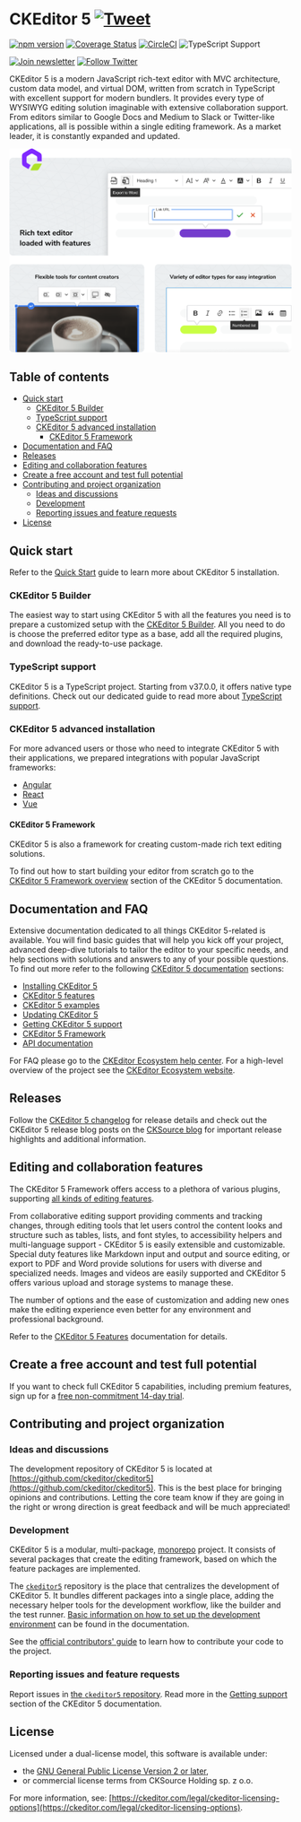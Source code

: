 CKEditor&nbsp;5 [![Tweet](https://img.shields.io/twitter/url/http/shields.io.svg?style=social)](https://twitter.com/intent/tweet?text=Check%20out%20CKEditor%205%20on%20GitHub&url=https%3A%2F%2Fgithub.com%2Fckeditor%2Fckeditor5)<!-- omit in toc -->
===================================

[![npm version](https://badge.fury.io/js/ckeditor5.svg)](https://www.npmjs.com/package/ckeditor5)
[![Coverage Status](https://coveralls.io/repos/github/ckeditor/ckeditor5/badge.svg?branch=master)](https://coveralls.io/github/ckeditor/ckeditor5?branch=master)
[![CircleCI](https://circleci.com/gh/ckeditor/ckeditor5.svg?style=shield)](https://app.circleci.com/pipelines/github/ckeditor/ckeditor5?branch=master)
![TypeScript Support](https://badgen.net/badge/Built%20With/TypeScript/blue)

[![Join newsletter](https://img.shields.io/badge/join-newsletter-00cc99.svg)](http://eepurl.com/c3zRPr)
[![Follow Twitter](https://img.shields.io/badge/follow-twitter-00cc99.svg)](https://twitter.com/ckeditor)

CKEditor&nbsp;5 is a modern JavaScript rich-text editor with MVC architecture, custom data model, and virtual DOM, written from scratch in TypeScript with excellent support for modern bundlers. It provides every type of WYSIWYG editing solution imaginable with extensive collaboration support. From editors similar to Google Docs and Medium to Slack or Twitter-like applications, all is possible within a single editing framework. As a market leader, it is constantly expanded and updated.

![A composition of screenshots presenting various features of CKEditor&nbsp;5 rich text editor](https://raw.githubusercontent.com/ckeditor/ckeditor5/master/docs/assets/img/CKEditor-5.png)

## Table of contents<!-- omit in toc -->

- [Quick start](#quick-start)
	- [CKEditor 5 Builder](#ckeditor-5-builder)
	- [TypeScript support](#typescript-support)
	- [CKEditor 5 advanced installation](#ckeditor-5-advanced-installation)
		- [CKEditor 5 Framework](#ckeditor-5-framework)
- [Documentation and FAQ](#documentation-and-faq)
- [Releases](#releases)
- [Editing and collaboration features](#editing-and-collaboration-features)
- [Create a free account and test full potential](#create-a-free-account-and-test-full-potential)
- [Contributing and project organization](#contributing-and-project-organization)
	- [Ideas and discussions](#ideas-and-discussions)
	- [Development](#development)
	- [Reporting issues and feature requests](#reporting-issues-and-feature-requests)
- [License](#license)

## Quick start

Refer to the [Quick Start](https://ckeditor.com/docs/ckeditor5/latest/getting-started/installation/quick-start.html) guide to learn more about CKEditor&nbsp;5 installation.

### CKEditor 5 Builder

The easiest way to start using CKEditor&nbsp;5 with all the features you need is to prepare a customized setup with the [CKEditor&nbsp;5 Builder](https://ckeditor.com/ckeditor-5/builder). All you need to do is choose the preferred editor type as a base, add all the required plugins, and download the ready-to-use package.

### TypeScript support

CKEditor&nbsp;5 is a TypeScript project. Starting from v37.0.0, it offers native type definitions. Check out our dedicated guide to read more about [TypeScript support](https://ckeditor.com/docs/ckeditor5/latest/getting-started/setup/typescript-support.html).

### CKEditor 5 advanced installation

For more advanced users or those who need to integrate CKEditor&nbsp;5 with their applications, we prepared integrations with popular JavaScript frameworks:
* [Angular](https://ckeditor.com/docs/ckeditor5/latest/getting-started/installation/angular.html)
* [React](https://ckeditor.com/docs/ckeditor5/latest/getting-started/installation/react/react.html)
* [Vue](https://ckeditor.com/docs/ckeditor5/latest/getting-started/installation/vuejs-v3.html)

#### CKEditor 5 Framework

CKEditor&nbsp;5 is also a framework for creating custom-made rich text editing solutions.

To find out how to start building your editor from scratch go to the [CKEditor&nbsp;5 Framework overview](https://ckeditor.com/docs/ckeditor5/latest/framework/index.html) section of the CKEditor&nbsp;5 documentation.

## Documentation and FAQ

Extensive documentation dedicated to all things CKEditor&nbsp;5-related is available. You will find basic guides that will help you kick off your project, advanced deep-dive tutorials to tailor the editor to your specific needs, and help sections with solutions and answers to any of your possible questions. To find out more refer to the following [CKEditor&nbsp;5 documentation](https://ckeditor.com/docs/ckeditor5/latest/index.html) sections:

* [Installing CKEditor&nbsp;5](https://ckeditor.com/docs/ckeditor5/latest/getting-started/installation/quick-start.html)
* [CKEditor&nbsp;5 features](https://ckeditor.com/docs/ckeditor5/latest/features/index.html)
* [CKEditor&nbsp;5 examples](https://ckeditor.com/docs/ckeditor5/latest/examples/index.html)
* [Updating CKEditor&nbsp;5](https://ckeditor.com/docs/ckeditor5/latest/updating/index.html)
* [Getting CKEditor&nbsp;5 support](https://ckeditor.com/docs/ckeditor5/latest/support/index.html)
* [CKEditor&nbsp;5 Framework](https://ckeditor.com/docs/ckeditor5/latest/framework/index.html)
* [API documentation](https://ckeditor.com/docs/ckeditor5/latest/api/index.html)

For FAQ please go to the [CKEditor Ecosystem help center](https://support.ckeditor.com/hc/en-us).
For a high-level overview of the project see the [CKEditor Ecosystem website](https://ckeditor.com).

## Releases

Follow the [CKEditor&nbsp;5 changelog](https://github.com/ckeditor/ckeditor5/blob/stable/CHANGELOG.md) for release details and check out the CKEditor&nbsp;5 release blog posts on the [CKSource blog](https://ckeditor.com/blog/?category=releases&tags=CKEditor-5) for important release highlights and additional information.

## Editing and collaboration features

The CKEditor&nbsp;5 Framework offers access to a plethora of various plugins, supporting [all kinds of editing features](https://ckeditor.com/docs/ckeditor5/latest/features/index.html).

From collaborative editing support providing comments and tracking changes, through editing tools that let users control the content looks and structure such as tables, lists, and font styles, to accessibility helpers and multi-language support - CKEditor&nbsp;5 is easily extensible and customizable. Special duty features like Markdown input and output and source editing, or export to PDF and Word provide solutions for users with diverse and specialized needs. Images and videos are easily supported and CKEditor&nbsp;5 offers various upload and storage systems to manage these.

The number of options and the ease of customization and adding new ones make the editing experience even better for any environment and professional background.

Refer to the [CKEditor&nbsp;5 Features](https://ckeditor.com/docs/ckeditor5/latest/features/index.html) documentation for details.

## Create a free account and test full potential

If you want to check full CKEditor&nbsp;5 capabilities, including premium features, sign up for a [free non-commitment 14-day trial](https://portal.ckeditor.com/signup).

## Contributing and project organization

### Ideas and discussions

The development repository of CKEditor&nbsp;5 is located at [https://github.com/ckeditor/ckeditor5](https://github.com/ckeditor/ckeditor5). This is the best place for bringing opinions and contributions. Letting the core team know if they are going in the right or wrong direction is great feedback and will be much appreciated!

### Development

CKEditor&nbsp;5 is a modular, multi-package, [monorepo](https://en.wikipedia.org/wiki/Monorepo) project. It consists of several packages that create the editing framework, based on which the feature packages are implemented.

The [`ckeditor5`](https://github.com/ckeditor/ckeditor5) repository is the place that centralizes the development of CKEditor&nbsp;5. It bundles different packages into a single place, adding the necessary helper tools for the development workflow, like the builder and the test runner. [Basic information on how to set up the development environment](https://ckeditor.com/docs/ckeditor5/latest/framework/contributing/development-environment.html) can be found in the documentation.

See the [official contributors' guide](https://ckeditor.com/docs/ckeditor5/latest/framework/contributing/contributing.html) to learn how to contribute your code to the project.

### Reporting issues and feature requests

Report issues in [the `ckeditor5` repository](https://github.com/ckeditor/ckeditor5/issues). Read more in the [Getting support](https://ckeditor.com/docs/ckeditor5/latest/support/index.html#reporting-issues) section of the CKEditor 5 documentation.

## License

Licensed under a dual-license model, this software is available under:

* the [GNU General Public License Version 2 or later](https://www.gnu.org/licenses/gpl.html),
* or commercial license terms from CKSource Holding sp. z o.o.

For more information, see: [https://ckeditor.com/legal/ckeditor-licensing-options](https://ckeditor.com/legal/ckeditor-licensing-options).

